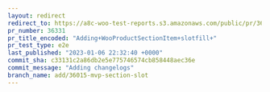 ```yaml
---
layout: redirect
redirect_to: https://a8c-woo-test-reports.s3.amazonaws.com/public/pr/36331/e2e/index.html
pr_number: 36331
pr_title_encoded: "Adding+WooProductSectionItem+slotfill+"
pr_test_type: e2e
last_published: "2023-01-06 22:32:40 +0000"
commit_sha: c33131c2a86db2e5e775746574cb858448aec36e
commit_message: "Adding changelogs"
branch_name: add/36015-mvp-section-slot
---
```

